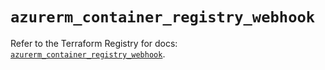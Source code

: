 # `azurerm_container_registry_webhook`

Refer to the Terraform Registry for docs: [`azurerm_container_registry_webhook`](https://registry.terraform.io/providers/hashicorp/azurerm/3.97.1/docs/resources/container_registry_webhook).

